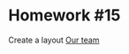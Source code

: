 # Homework #15

Create a layout <a href="https://www.figma.com/file/JQ5Tv09MikgxVxf0K5WxqQ/our_team">Our team</a>
